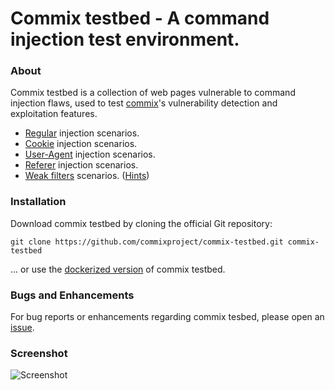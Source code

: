 # Commix testbed - A command injection test environment.

### About 
Commix testbed is a collection of web pages vulnerable to command injection flaws, used to test [commix](https://github.com/commixproject/commix)'s vulnerability detection and exploitation features.
* [Regular](https://github.com/commixproject/commix-testbed/tree/master/scenarios/regular) injection scenarios.
* [Cookie](https://github.com/commixproject/commix-testbed/tree/master/scenarios/cookie) injection scenarios.
* [User-Agent](https://github.com/commixproject/commix-testbed/tree/master/scenarios/user-agent) injection scenarios.
* [Referer](https://github.com/commixproject/commix-testbed/tree/master/scenarios/referer) injection scenarios.
* [Weak filters](https://github.com/commixproject/commix-testbed/tree/master/scenarios/filters) scenarios. ([Hints](https://github.com/commixproject/commix/wiki/Filters-Bypasses))

### Installation
Download commix testbed by cloning the official Git repository:

    git clone https://github.com/commixproject/commix-testbed.git commix-testbed

... or use the [dockerized version](https://hub.docker.com/r/commixproject/commix-testbed) of commix testbed.

### Bugs and Enhancements
For bug reports or enhancements regarding commix tesbed, please open an [issue](https://github.com/commixproject/commix-testbed/issues).

### Screenshot
![Screenshot](https://i.imgur.com/FliP74b.png)
